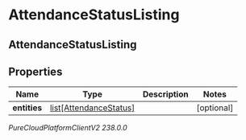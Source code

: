 # AttendanceStatusListing

## AttendanceStatusListing

## Properties

|Name | Type | Description | Notes|
|------------ | ------------- | ------------- | -------------|
| **entities** | [list[AttendanceStatus]](AttendanceStatus) |  | [optional] |



_PureCloudPlatformClientV2 238.0.0_
